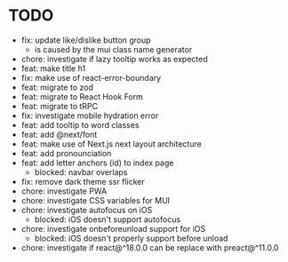 # TODO

- fix: update like/dislike button group
    - is caused by the mui class name generator
- chore: investigate if lazy tooltip works as expected
- feat: make title h1
- fix: make use of react-error-boundary
- feat: migrate to zod
- feat: migrate to React Hook Form
- feat: migrate to tRPC
- fix: investigate mobile hydration error
- feat: add tooltip to word classes
- feat: add @next/font
- feat: make use of Next.js next layout architecture
- feat: add pronounciation
- feat: add letter anchors (id) to index page
    - blocked: navbar overlaps
- fix: remove dark theme ssr flicker
- chore: investigate PWA
- chore: investigate CSS variables for MUI
- chore: investigate autofocus on iOS
    - blocked: iOS doesn't support autofocus
- chore: investigate onbeforeunload support for iOS
    - blocked: iOS doesn't properly support before unload
- chore: investigate if react@^18.0.0 can be replace with preact@^11.0.0
